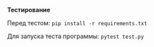 **Тестирование**

Перед тестом: 
`pip install -r requirements.txt`

Для запуска теста программы:
`pytest test.py`
